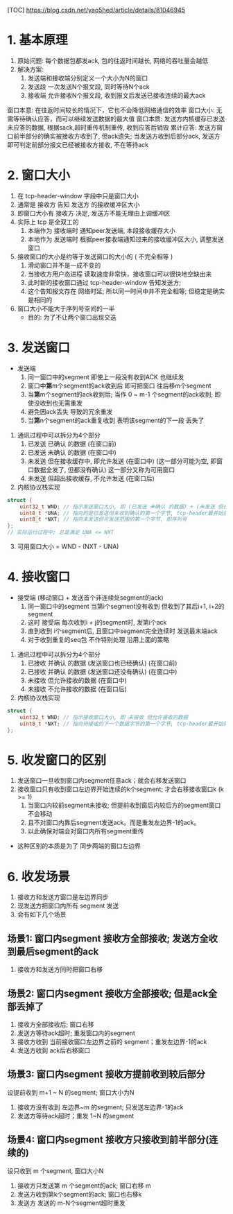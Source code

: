 [TOC]
https://blog.csdn.net/yao5hed/article/details/81046945

# 1. 基本原理
1. 原始问题: 每个数据包都发ack, 包的往返时间越长, 网络的吞吐量会越低
2. 解决方案:
    1. 发送端和接收端分别定义一个大小为N的窗口
    2. 发送段 一次发送N个报文段, 同时等待N个ack
    3. 接收端 允许接收N个报文段, 收到报文后发送已接收连续的最大ack

窗口本意: 在往返时间较长的情况下，它也不会降低网络通信的效率
窗口大小: 无需等待确认应答，而可以继续发送数据的最大值
窗口本质: 发送方内核缓存已发送未应答的数据, 根据sack,超时重传机制重传, 收到应答后销毁
累计应答: 发送方窗口前半部分的确实被接收方收到了, 但ack遗失; 当发送方收到后部分ack, 
         发送方即可判定前部分报文已经被接收方接收, 不在等待ack

# 2. 窗口大小
1. 在 tcp-header-window 字段中只是窗口大小
2. 通常是 接收方 告知 发送方 的接收缓冲区大小
3. 即窗口大小有 接收方 决定, 发送方不能无理由上调缓冲区
4. 实际上 tcp 是全双工的
    1. 本端作为 接收端时 通知peer发送端, 本段接收缓存大小
    2. 本地作为 发送端时 根据peer接收端通知过来的接收缓冲区大小, 调整发送窗口 
5. 接收窗口的大小是约等于发送窗口的大小的 ( 不完全相等 )
    1. 滑动窗口并不是一成不变的
    2. 当接收方用户态进程 读取速度非常快，接收窗口可以很快地空缺出来
    3. 此时新的接收窗口通过 tcp-header-window 告知发送方;
    4. 这个告知报文存在 网络时延; 所以同一时间中并不完全相等; 但稳定是确实是相同的
6. 窗口大小不能大于序列号空间的一半
    + 目的: 为了不让两个窗口出现交迭

# 3. 发送窗口
+ 发送端
  1. 同一窗口中的segment 即使上一段没有收到ACK 也继续发
  2. 窗口中**第**m个segment的ack收到后 即可把窗口 往后移m个segment
  3. 当**第**m个segment的ack收到后; 当作 0 ~ m-1 个segment的ack收到; 即使没收到也无需重发
  4. 避免因ack丢失 导致的冗余重发
  5. 当**第**n个segment的ack重复收到 表明该segment的下一段 丢失了

1. 通讯过程中可以拆分为4个部分
    1. 已发送 已确认 的数据 (在窗口前)
    2. 已发送 未确认 的数据 (在窗口中)
    3. 未发送 但在接收缓存中, 即允许发送 (在窗口中)
       (这一部分可能为空, 即窗口数据全发了, 但都没有确认)
       这一部分又称为可用窗口
    4. 未发送 但超出接收缓存, 不允许发送 (在窗口后)
2. 内核协议栈实现
```c++
struct {
    uint32_t WND; // 指示发送窗口大小, 即 (已发送 未确认 的数据) + (未发送 但在接收缓存中)
    uint8_t *UNA; // 指向的是已发送但未收到确认的第一个字节, tcp-header最开始就是seq, 所以也指向seq
    uint8_t *NXT; // 指向未发送但可发送范围的第一个字节, 即序列号
};
// 实际运行过程中; 总是满足 UNA <= NXT
```
3. 可用窗口大小 = WND - (NXT - UNA)

# 4. 接收窗口
+ 接受端 (移动窗口 + 发送首个非连续处segment的ack)
  1. 同一窗口中的segment 当第i个segment没有收到 但收到了其后i+1, i+2的segment
  2. 这时 接受端 每次收到i + j的segment时, 发第i个ack
  3. 直到收到 i个segment后, 且窗口中segment完全连续时 发送最末端ack
  4. 对于收到重复的seq包 不作特别处理  沿用上面的策略

1. 通讯过程中可以拆分为4个部分
    1. 已接收 并确认 的数据 (发送窗口也已经确认) (在窗口前)
    2. 已接收 并确认 的数据 (发送窗口还没有确认) (在窗口中)
    3. 未接收 但允许接收的数据 (在窗口中)
    4. 未接收 不允许接收的数据 (在窗口后)
2. 内核协议栈实现
```c++
struct {
    uint32_t WND; // 指示接收窗口大小, 即 未接收 但允许接收的数据
    uint8_t *NXT; // 指向待接收的下一个数据字节的第一个字节, tcp-header最开始就是seq, 所以也指向seq
};
```

# 5. 收发窗口的区别
1. 发送窗口一旦收到窗口内segment任意ack；就会右移发送窗口
2. 接收窗口只有收到窗口左边界开始连续的k个segment; 才会右移接收窗口k (k >= 1)
    1. 当窗口内较前segment未接收; 但提前收到窗后内较后方的segment窗口不会移动
    2. 且不对窗口内靠后segment发送ack。而是重发左边界-1的ack。
    3. 以此确保对端会对窗口内所有segment重传
+ 这种区别的本质是为了 同步两端的窗口左边界

# 6. 收发场景
1. 接收方和发送方窗口是左边界同步
2. 现发送方把窗口内所有 segment 发送
3. 会有如下几个场景

## 场景1: 窗口内segment 接收方全部接收; 发送方全收到最后segment的ack
1. 接收方和发送方同时把窗口右移

## 场景2: 窗口内segment 接收方全部接收; 但是ack全部丢掉了
1. 接收方全部接收后; 窗口右移
2. 发送方等待ack超时; 重发窗口内的segment
3. 接收方收到 当前接收窗口左边界之前的 segment；重发左边界-1的ack
4. 发送方收到 ack后右移窗口

## 场景3: 窗口内segment 接收方提前收到较后部分
设提前收到 m+1 ~ N 的segment; 窗口大小为N
1. 接收方没有收到 左边界~m 的segment; 只发送左边界-1的ack
2. 发送方等待ack超时；重发 1~N 的segment

## 场景4: 窗口内segment 接收方只接收到前半部分(连续的)
设只收到 m 个segment, 窗口大小N
1. 接收方只发送第 m 个segment的ack; 窗口右移 m
2. 发送方收到第k个segment的ack; 窗口也右移k
3. 发送方 发送的 m-N个segment超时重发